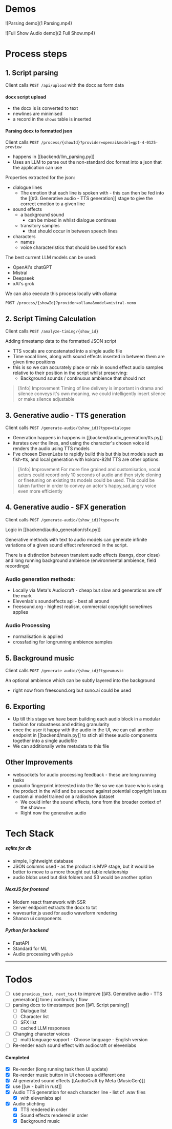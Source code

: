 
# Demos

![Parsing demo](1 Parsing.mp4)

![Full Show Audio demo](2 Full Show.mp4)

# Process steps

## 1. Script parsing 

Client calls `POST /api/upload` with the docx as form data
#### docx script upload
- the docx is is converted to text
- newlines are minimised
- a record in the `shows` table is inserted
#### Parsing docx to formatted json

Client calls `POST /process/{showId}?provider=openai&model=gpt-4-0125-preview`

- happens in [[backend/llm_parsing.py]]
- Uses an LLM to parse out the non-standard doc format into a json that the application can use

Properties extracted for the json:
- dialogue lines
	- The emotion that each line is spoken with - this can then be fed into the [[#3. Generative audio - TTS generation]] stage to give the correct emotion to a given line
- sound effects
	- a background sound 
		- can be mixed in whilst dialogue continues
	- transitory samples
		- that should occur in between speech lines 
- characters
	- names
	- voice characteristics that should be used for each

The best current LLM models can be used:
- OpenAI's chatGPT
- Mistral
- Deepseek
- xAI's grok

We can also execute this process locally with ollama:

`POST /process/{showId}?provider=ollama&model=mistral-nemo`

## 2. Script Timing Calculation

Client calls `POST /analyze-timing/{show_id}`

Adding timestamp data to the formatted JSON script
- TTS vocals are concatenated into a single audio file
- Time vocal lines, along with sound effects inserted in between them are given time positions
- this is so we can accurately place or mix in sound effect audio samples relative to their position in the script whilst preserving:
	- Background sounds / continuous ambience that should not 


> [!info] Improvement
> Timing of line delivery is important in drama and silence conveys it's own meaning, we could intelligently insert silence or make silence adjustable 

## 3. Generative audio - TTS generation 

Client calls `POST /generate-audio/{show_id}?type=dialogue`

- Generation happens in happens in [[backend/audio_generation/tts.py]]
- iterates over the lines, and using the character's chosen voice id renders the audio using TTS models 
- I've chosen ElevenLabs to rapidly build this but this but models such as fish-tts, and local generation with kokoro-82M TTS are other options. 


> [!info] Improvement
> For more fine grained and customisation, vocal actors could record only 10 seconds of audio and then style cloning or finetuning on existing tts models could be used. This could be taken further in order to convey an actor's happy,sad,angry voice even more efficiently

## 4. Generative audio - SFX generation 

Client calls `POST /generate-audio/{show_id}?type=sfx`

Logic in [[backend/audio_generation/sfx.py]]

Generative methods with text to audio models can generate infinite variations of a given sound effect referenced in the script. 

There is a distinction between transient audio effects (bangs, door close) and long running background ambience (environmental ambience, field recordings)

### Audio generation methods:
- Locally via Meta's Audiocraft - cheap but slow and generations are off the mark 
- Elevenlab's soundeffects api - best all around
- freesound.org - highest realism, commercial copyright sometimes applies 
### Audio Processing
- normalisation is applied
- crossfading for longrunning ambience samples 


## 5. Background music

Client calls `POST /generate-audio/{show_id}?type=music`

An optional ambience which can be subtly layered into the background
- right now from freesound.org but suno.ai could be used


## 6. Exporting

- Up till this stage we have been building each audio block in a modular fashion for robustness and editing granularity
- once the user it happy with the audio in the UI, we can call another endpoint in [[backend/main.py]] to stich all these audio components together into a single audiofile
- We can additionally write metadata to this file

## Other Improvements
- websockets for audio processing feedback - these are long running tasks
- goaudio fingerprint interested into the file so we can trace who is using the product in the wild and be secured against potential copyright issues
- custom ai model trained on a radioshow dataset
	- We could infer the sound effects, tone from the broader context of the show==
	- Right now the generative audio

# Tech Stack

##### sqlite for db
- simple, lightweight database 
- JSON columns used - as the product is MVP stage, but it would be better to move to a more thought out table relationship
- audio blobs used but disk folders and S3 would be another option
##### NextJS for frontend 
- Modern react framework with SSR
- Server endpoint extracts the docx to txt
- wavesurfer.js used for audio waveform rendering
- Shancn ui components
##### Python for backend 
- FastAPI
- Standard for ML
- Audio processing with `pydub`


---

# Todos
- [ ] use `previous_text, next_text` to improve [[#3. Generative audio - TTS generation]] tone / continuity / flow 
- [ ] parsing docx to timestamped json [[#1. Script parsing]]
	- [ ] Dialogue list 
	- [ ] Character list 
	- [ ] SFX list
	- [ ] cached LLM responses
- [ ] Changing character voices
	- [ ] multi language support - Choose language - English version
- [ ] Re-render each sound effect with audiocraft or elevenlabs 

#### Completed 
- [x] Re-render (long running task then UI update)
- [x] Re-render music button in UI chooses a different one 
- [x] AI generated sound effects [[AudioCraft by Meta (MusicGen)]]
- [x] use [[uv - built in rust]]
- [x] Audio TTS generation for each character line - list of .wav files 
	- [x] with elevenlabs api
- [x] Audio stichting
	- [x] TTS rendered in order
	- [x] Sound effects rendered in order 
	- [x] Background music